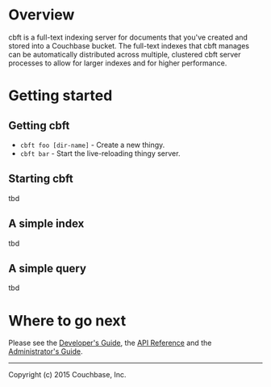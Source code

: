 # Overview

cbft is a full-text indexing server for documents that you've created
and stored into a Couchbase bucket.  The full-text indexes that cbft
manages can be automatically distributed across multiple, clustered
cbft server processes to allow for larger indexes and for higher
performance.

# Getting started

## Getting cbft

* `cbft foo [dir-name]` - Create a new thingy.
* `cbft bar` - Start the live-reloading thingy server.

## Starting cbft

tbd

## A simple index

tbd

## A simple query

tbd

# Where to go next

Please see the [Developer's Guide](dev-guide.md),
the [API Reference](api-ref.md) and
the [Administrator's Guide](admin-guide/overview.md).

---

Copyright (c) 2015 Couchbase, Inc.
